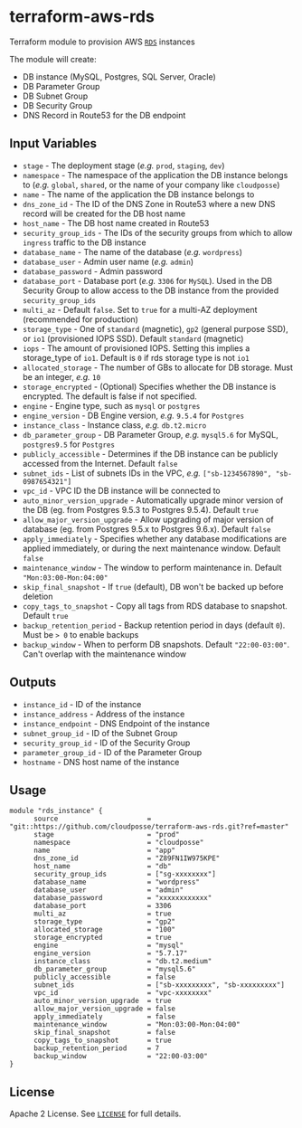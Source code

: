 # terraform-aws-rds

Terraform module to provision AWS [`RDS`](https://aws.amazon.com/rds/) instances


The module will create:
* DB instance (MySQL, Postgres, SQL Server, Oracle)
* DB Parameter Group
* DB Subnet Group
* DB Security Group
* DNS Record in Route53 for the DB endpoint



## Input Variables

- `stage` - The deployment stage (_e.g._ `prod`, `staging`, `dev`)
- `namespace` - The namespace of the application the DB instance belongs to (_e.g._ `global`, `shared`, or the name of your company like `cloudposse`)
- `name` - The name of the application the DB instance belongs to
- `dns_zone_id` - The ID of the DNS Zone in Route53 where a new DNS record will be created for the DB host name
- `host_name` - The DB host name created in Route53
- `security_group_ids` - The IDs of the security groups from which to allow `ingress` traffic to the DB instance
- `database_name` - The name of the database (_e.g._ `wordpress`)
- `database_user` - Admin user name (_e.g._ `admin`)
- `database_password` - Admin password
- `database_port` - Database port (_e.g._ `3306` for `MySQL`). Used in the DB Security Group to allow access to the DB instance from the provided `security_group_ids`
- `multi_az` - Default `false`. Set to `true` for a multi-AZ deployment (recommended for production)
- `storage_type` - One of `standard` (magnetic), `gp2` (general purpose SSD), or `io1` (provisioned IOPS SSD). Default `standard` (magnetic)
- `iops` - The amount of provisioned IOPS. Setting this implies a storage_type of `io1`. Default is `0` if rds storage type is not `io1`
- `allocated_storage` - The number of GBs to allocate for DB storage. Must be an integer, _e.g._ `10`
- `storage_encrypted` - (Optional) Specifies whether the DB instance is encrypted. The default is false if not specified.
- `engine` - Engine type, such as `mysql` or `postgres`
- `engine_version` - DB Engine version, _e.g._ `9.5.4` for `Postgres`
- `instance_class` - Instance class, _e.g._ `db.t2.micro`
- `db_parameter_group` - DB Parameter Group, _e.g._ `mysql5.6` for MySQL, `postgres9.5` for `Postgres`
- `publicly_accessible` - Determines if the DB instance can be publicly accessed from the Internet. Default `false`
- `subnet_ids` - List of subnets IDs in the VPC, _e.g._ `["sb-1234567890", "sb-0987654321"]`
- `vpc_id` - VPC ID the DB instance will be connected to
- `auto_minor_version_upgrade` - Automatically upgrade minor version of the DB (eg. from Postgres 9.5.3 to Postgres 9.5.4). Default `true`
- `allow_major_version_upgrade` - Allow upgrading of major version of database (eg. from Postgres 9.5.x to Postgres 9.6.x). Default `false`
- `apply_immediately` - Specifies whether any database modifications are applied immediately, or during the next maintenance window. Default `false`
- `maintenance_window` - The window to perform maintenance in. Default `"Mon:03:00-Mon:04:00"`
- `skip_final_snapshot` - If `true` (default), DB won't be backed up before deletion
- `copy_tags_to_snapshot` - Copy all tags from RDS database to snapshot. Default `true`
- `backup_retention_period` - Backup retention period in days (default `0`). Must be `> 0` to enable backups
- `backup_window` - When to perform DB snapshots. Default `"22:00-03:00"`. Can't overlap with the maintenance window



## Outputs

- `instance_id` - ID of the instance
- `instance_address` - Address of the instance
- `instance_endpoint` - DNS Endpoint of the instance
- `subnet_group_id` - ID of the Subnet Group
- `security_group_id` - ID of the Security Group
- `parameter_group_id` - ID of the Parameter Group
- `hostname` - DNS host name of the instance



## Usage


```hcl
module "rds_instance" {
      source                      = "git::https://github.com/cloudposse/terraform-aws-rds.git?ref=master"
      stage                       = "prod"
      namespace                   = "cloudposse"
      name                        = "app"
      dns_zone_id                 = "Z89FN1IW975KPE"
      host_name                   = "db"
      security_group_ids          = ["sg-xxxxxxxx"]
      database_name               = "wordpress"
      database_user               = "admin"
      database_password           = "xxxxxxxxxxxx"
      database_port               = 3306
      multi_az                    = true
      storage_type                = "gp2"
      allocated_storage           = "100"
      storage_encrypted           = true
      engine                      = "mysql"
      engine_version              = "5.7.17"
      instance_class              = "db.t2.medium"
      db_parameter_group          = "mysql5.6"
      publicly_accessible         = false
      subnet_ids                  = ["sb-xxxxxxxxx", "sb-xxxxxxxxx"]
      vpc_id                      = "vpc-xxxxxxxx"
      auto_minor_version_upgrade  = true
      allow_major_version_upgrade = false
      apply_immediately           = false
      maintenance_window          = "Mon:03:00-Mon:04:00"
      skip_final_snapshot         = false
      copy_tags_to_snapshot       = true
      backup_retention_period     = 7
      backup_window               = "22:00-03:00"
}
```


## License

Apache 2 License. See [`LICENSE`](LICENSE) for full details.
